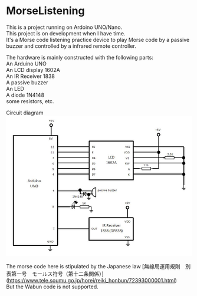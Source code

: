 # MorseListening
This is a project running on Ardoino UNO/Nano.<br>
This project is on development when I have time.<br>
It's a Morse code listening practice device to play Morse code by a passive buzzer and controlled by a infrared remote controller.<br>

The hardware is mainly constructed with the following parts:<br>
An Arduino UNO<br>
An LCD display 1602A <br>
An IR Receiver 1838<br>
A passive buzzer<br>
An LED<br>
A diode 1N4148<br>
some resistors, etc.<br>

Circuit diagram<br>
![circuit diagram](https://github.com/JJ1SLR/MorseListening/blob/master/Document/circuit.JPG?raw=true)<br>

The morse code here is stipulated by the Japanese law [無線局運用規則　別表第一号　モールス符号（第十二条関係）]
(https://www.tele.soumu.go.jp/horei/reiki_honbun/72393000001.html)<br>
But the Wabun code is not supported.
